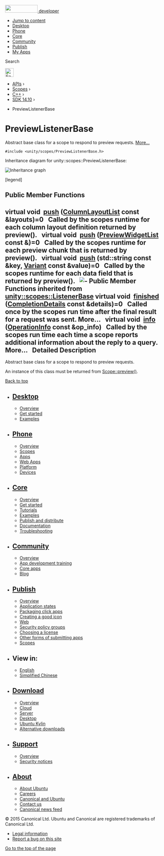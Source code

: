 <a href="https://developer.ubuntu.com/" class="logo-ubuntu"><img src="https://developer.ubuntu.com/assets/sites/ubuntu/latest/u/img/logos/logo-ubuntu-orange.svg" width="106" height="25" /> <span>developer</span></a>

-   [Jump to content](index.html#main-content)
-   [Desktop](https://developer.ubuntu.com/en/desktop/)
-   [Phone](https://developer.ubuntu.com/en/phone/)
-   [Core](https://developer.ubuntu.com/core)
-   [Community](https://developer.ubuntu.com/en/community/)
-   [Publish](https://developer.ubuntu.com/en/publish/)
-   [My Apps](https://myapps.developer.ubuntu.com/)

Search

<img src="https://developer.ubuntu.com/assets/sites/ubuntu/latest/u/img/search-white.svg" alt="Search" height="28" />

-   [APIs](../../../../index.html) ›
-   [Scopes](../../../index.html) ›
-   [C++](../../index.html) ›
-   [SDK 14.10](../index.html) ›

<!-- -->

-   PreviewListenerBase

PreviewListenerBase
===================

Abstract base class for a scope to respond to preview requests. [More...](index.html#details)

`#include <unity/scopes/PreviewListenerBase.h>`

Inheritance diagram for unity::scopes::PreviewListenerBase:

![Inheritance graph](https://developer.ubuntu.com/static/devportal_uploaded/727a7a21-0754-4e87-a15e-4112a5d522cb-api/scopes/cpp/sdk-14.10/unity.scopes.PreviewListenerBase/classunity_1_1scopes_1_1_preview_listener_base__inherit__graph.png)

<span class="legend">\[legend\]</span>

<span id="pub-methods"></span> Public Member Functions
------------------------------------------------------

<span id="a5e9fe1fa664cbb65a0389e5a39caf78b" class="anchor"></span> virtual void 
<a href="index.html#a5e9fe1fa664cbb65a0389e5a39caf78b" class="el">push</a> (<a href="../unity.scopes/index.html#a5b970e3c73bf25548398b32e79b2224d" class="el">ColumnLayoutList</a> const &layouts)=0
 
Called by the scopes runtime for each column layout definition returned by preview().
 
<span id="a1b4c366abea27471dc9ee31873c9c37a" class="anchor"></span> virtual void 
<a href="index.html#a1b4c366abea27471dc9ee31873c9c37a" class="el">push</a> (<a href="../unity.scopes/index.html#aed3b7b1daf2e49d0a820ef931caa792d" class="el">PreviewWidgetList</a> const &)=0
 
Called by the scopes runtime for each preview chunk that is returned by preview().
 
<span id="a2c11160354d49672100522d3e476b7e3" class="anchor"></span> virtual void 
<a href="index.html#a2c11160354d49672100522d3e476b7e3" class="el">push</a> (std::string const &key, <a href="../unity.scopes.Variant/index.html" class="el">Variant</a> const &value)=0
 
Called by the scopes runtime for each data field that is returned by preview().
 
![-](https://developer.ubuntu.com/static/devportal_uploaded/07d17a39-1b22-404b-8979-ceac1e2092a5-api/scopes/cpp/sdk-14.10/unity.scopes.PreviewListenerBase/closed.png) Public Member Functions inherited from <a href="../unity.scopes.ListenerBase/index.html" class="el">unity::scopes::ListenerBase</a>
virtual void 
<a href="../unity.scopes.ListenerBase/index.html#afb44937749b61c9e3ebfa20ec6e4634b" class="el">finished</a> (<a href="../unity.scopes.CompletionDetails/index.html" class="el">CompletionDetails</a> const &details)=0
 
Called once by the scopes run time after the final result for a request was sent. More...
 
virtual void 
<a href="../unity.scopes.ListenerBase/index.html#a3b38fa642754142f40968f3ff8d1bdc8" class="el">info</a> (<a href="../unity.scopes.OperationInfo/index.html" class="el">OperationInfo</a> const &op\_info)
 
Called by the scopes run time each time a scope reports additional information about the reply to a query. More...
 
<span id="details"></span>
Detailed Description
--------------------

Abstract base class for a scope to respond to preview requests.

An instance of this class must be returned from <a href="../unity.scopes.Scope/index.html#a82b24083994e676524b10c407f281aa4" class="el" title="Initiates preview request. ">Scope::preview()</a>.

[Back to top](index.html#)

-   [Desktop](https://developer.ubuntu.com/en/desktop/)
    ---------------------------------------------------

    -   [Overview](https://developer.ubuntu.com/en/desktop/)
    -   [Get started](http://snapcraft.io/?utm_source=developer.ubuntu.com&utm_medium=devportal&utm_term=snaps%20snapcraft%20desktop&utm_content=menu&utm_campaign=duc_snappers)
    -   [Examples](https://github.com/ubuntu/snappy-playpen)

-   [Phone](https://developer.ubuntu.com/en/phone/)
    -----------------------------------------------

    -   [Overview](https://developer.ubuntu.com/en/phone/)
    -   [Scopes](https://developer.ubuntu.com/en/phone/scopes/)
    -   [Apps](https://developer.ubuntu.com/en/phone/apps/)
    -   [Web Apps](https://developer.ubuntu.com/en/phone/web/)
    -   [Platform](https://developer.ubuntu.com/en/phone/platform/)
    -   [Devices](https://developer.ubuntu.com/en/phone/devices/)

-   [Core](https://developer.ubuntu.com/core)
    -----------------------------------------

    -   [Overview](https://developer.ubuntu.com/core)
    -   [Get started](https://developer.ubuntu.com/core/get-started)
    -   [Tutorials](https://developer.ubuntu.com/core/tutorials)
    -   [Examples](https://developer.ubuntu.com/core/examples)
    -   [Publish and distribute](https://developer.ubuntu.com/core/publish-and-distribute)
    -   [Documentation](https://developer.ubuntu.com/core/documentation)
    -   [Troubleshooting](https://developer.ubuntu.com/core/troubleshooting)

-   [Community](https://developer.ubuntu.com/en/community/)
    -------------------------------------------------------

    -   [Overview](https://developer.ubuntu.com/en/community/)
    -   [App development training](https://developer.ubuntu.com/en/community/training/)
    -   [Core apps](https://developer.ubuntu.com/en/community/core-apps/)
    -   [Blog](https://developer.ubuntu.com/en/community/blog/)

-   [Publish](https://developer.ubuntu.com/en/publish/)
    ---------------------------------------------------

    -   [Overview](https://developer.ubuntu.com/en/publish/)
    -   [Application states](https://developer.ubuntu.com/en/publish/application-states/)
    -   [Packaging click apps](https://developer.ubuntu.com/en/publish/packaging-click-apps/)
    -   [Creating a good icon](https://developer.ubuntu.com/en/publish/creating-a-good-icon/)
    -   [Web](https://developer.ubuntu.com/en/publish/web/)
    -   [Security policy groups](https://developer.ubuntu.com/en/publish/security-policy-groups/)
    -   [Choosing a license](https://developer.ubuntu.com/en/publish/choosing-a-license/)
    -   [Other forms of submitting apps](https://developer.ubuntu.com/en/publish/other-forms-of-submitting-apps/)
    -   [Scopes](https://developer.ubuntu.com/en/publish/scopes/)

-   View in:
    --------

    -   [English](index.html "Change to language: English")
    -   [Simplified Chinese](index.html "Change to language: Simplified Chinese")

-   [Download](http://ubuntu.com/download/)
    ---------------------------------------

    -   [Overview](http://ubuntu.com/download)
    -   [Cloud](http://ubuntu.com/download/cloud)
    -   [Server](http://ubuntu.com/download/server)
    -   [Desktop](http://ubuntu.com/download/desktop)
    -   [Ubuntu Kylin](http://ubuntu.com/download/ubuntu-kylin)
    -   [Alternative downloads](http://ubuntu.com/download/alternative-downloads)

-   [Support](http://ubuntu.com/support/)
    -------------------------------------

    -   [Overview](http://ubuntu.com/support)
    -   [Security notices](http://www.ubuntu.com/usn/)

-   [About](http://ubuntu.com/about/)
    ---------------------------------

    -   [About Ubuntu](http://ubuntu.com/about/about-ubuntu)
    -   [Careers](http://www.canonical.com/careers)
    -   [Canonical and Ubuntu](http://ubuntu.com/about/canonical-and-ubuntu)
    -   [Contact us](http://ubuntu.com/about/contact-us)
    -   [Canonical news feed](http://insights.ubuntu.com/feed/)

© 2015 Canonical Ltd. Ubuntu and Canonical are registered trademarks of Canonical Ltd.

-   [Legal information](http://www.ubuntu.com/legal)
-   [Report a bug on this site](https://bugs.launchpad.net/developer-ubuntu-com/)

<span class="accessibility-aid">[Go to the top of the page](index.html#)</span>
